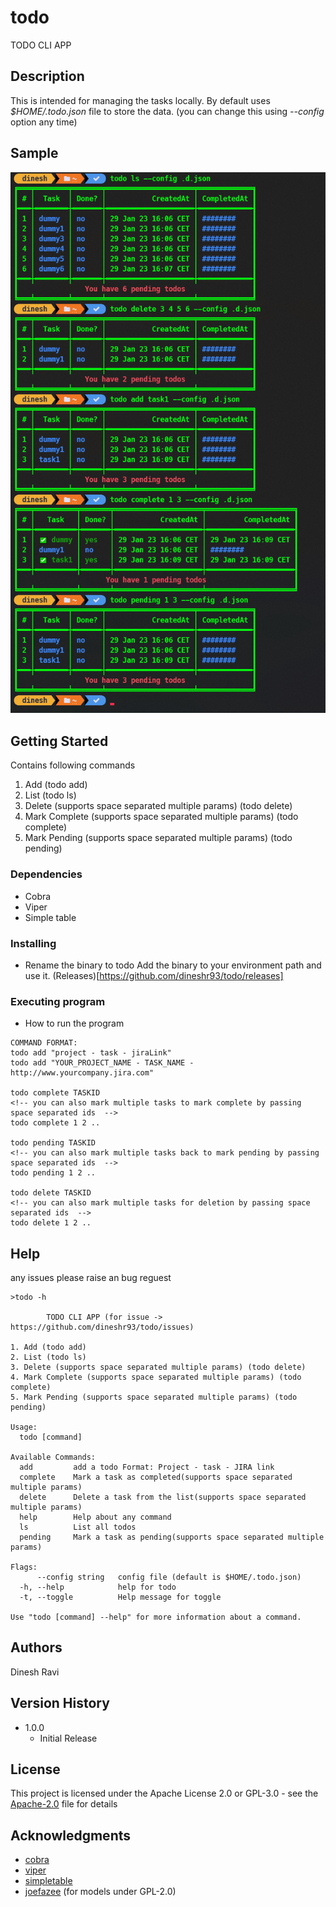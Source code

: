 # todo

TODO CLI APP

## Description

This is intended for managing the tasks locally.
By default uses _$HOME/.todo.json_ file to store the data. (you can change this using _--config_ option any time)

## Sample

![Sample](https://github.com/dineshr93/todo/blob/main/sample.png?raw=true)

## Getting Started

Contains following commands

1. Add (todo add)
2. List (todo ls)
3. Delete (supports space separated multiple params) (todo delete)
4. Mark Complete (supports space separated multiple params) (todo complete)
5. Mark Pending (supports space separated multiple params) (todo pending)

### Dependencies

- Cobra
- Viper
- Simple table

### Installing

- Rename the binary to todo Add the binary to your environment path and use it. (Releases)[https://github.com/dineshr93/todo/releases]

### Executing program

- How to run the program

```
COMMAND FORMAT:
todo add "project - task - jiraLink"
todo add "YOUR_PROJECT_NAME - TASK_NAME - http://www.yourcompany.jira.com"

todo complete TASKID
<!-- you can also mark multiple tasks to mark complete by passing space separated ids  -->
todo complete 1 2 ..

todo pending TASKID
<!-- you can also mark multiple tasks back to mark pending by passing space separated ids  -->
todo pending 1 2 ..

todo delete TASKID
<!-- you can also mark multiple tasks for deletion by passing space separated ids  -->
todo delete 1 2 ..
```

## Help

any issues please raise an bug reguest

```
>todo -h

        TODO CLI APP (for issue -> https://github.com/dineshr93/todo/issues)

1. Add (todo add)
2. List (todo ls)
3. Delete (supports space separated multiple params) (todo delete)
4. Mark Complete (supports space separated multiple params) (todo complete)
5. Mark Pending (supports space separated multiple params) (todo pending)

Usage:
  todo [command]

Available Commands:
  add         add a todo Format: Project - task - JIRA link
  complete    Mark a task as completed(supports space separated multiple params)
  delete      Delete a task from the list(supports space separated multiple params)
  help        Help about any command
  ls          List all todos
  pending     Mark a task as pending(supports space separated multiple params)

Flags:
      --config string   config file (default is $HOME/.todo.json)
  -h, --help            help for todo
  -t, --toggle          Help message for toggle

Use "todo [command] --help" for more information about a command.

```

## Authors

Dinesh Ravi

## Version History

- 1.0.0
  - Initial Release

## License

This project is licensed under the Apache License 2.0 or GPL-3.0 - see the [Apache-2.0](LICENSE) file for details

## Acknowledgments

- [cobra](https://www.github.com/spf13/cobra)
- [viper](https://www.github.com/spf13/viper)
- [simpletable](https://www.github.com/alexeyco/simpletable)
- [joefazee](https://www.github.com/joefazee) (for models under GPL-2.0)
